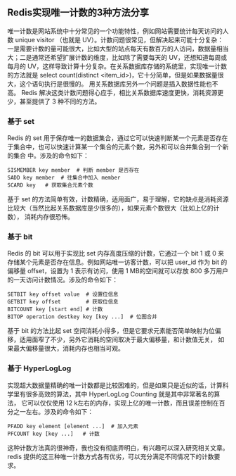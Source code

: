 ## Redis实现唯一计数的3种方法分享 
唯一计数是网站系统中十分常见的一个功能特性，例如网站需要统计每天访问的人数 unique visitor （也就是 UV）。计数问题很常见，但解决起来可能十分复杂：
一是需要计数的量可能很大，比如大型的站点每天有数百万的人访问，数据量相当大；二是通常还希望扩展计数的维度，比如除了需要每天的 UV，还想知道每周或每月的
UV，这样导致计算十分复杂。在关系数据库存储的系统里，实现唯一计数的方法就是 select count(distinct <item_id>)，它十分简单，但是如果数据量很大，这个语句执行是很慢的。
用关系数据库另外一个问题是插入数据性能也不高。
Redis 解决这类计数问题得心应手，相比关系数据库速度更快，消耗资源更少，甚至提供了 3 种不同的方法。
### 基于 set
Redis 的 set 用于保存唯一的数据集合，通过它可以快速判断某一个元素是否存在于集合中，也可以快速计算某一个集合的元素个数，另外和可以合并集合到一个新的集合
中。涉及的命令如下：
```
SISMEMBER key member  # 判断 member 是否存在
SADD key member  # 往集合中加入 member
SCARD key   # 获取集合元素个数 
```
基于 set 的方法简单有效，计数精确，适用面广，易于理解，它的缺点是消耗资源比较大（当然比起关系数据库是少很多的），如果元素个数很大（比如上亿的计数），
消耗内存很恐怖。
### 基于 bit
Redis 的 bit 可以用于实现比 set 内存高度压缩的计数，它通过一个 bit 1 或 0 来存储某个元素是否存在信息。例如网站唯一访客计数，可以把 user_id 作为
bit 的偏移量 offset，设置为 1 表示有访问，使用 1 MB的空间就可以存放 800 多万用户的一天访问计数情况。涉及的命令如下：
```
SETBIT key offset value  # 设置位信息
GETBIT key offset        # 获取位信息
BITCOUNT key [start end] # 计数
BITOP operation destkey key [key ...]  # 位图合并 
```
基于 bit 的方法比起 set 空间消耗小得多，但是它要求元素能否简单映射为位偏移，适用面窄了不少，另外它消耗的空间取决于最大偏移量，和计数值无关，
如果最大偏移量很大，消耗内存也相当可观。
### 基于 HyperLogLog
实现超大数据量精确的唯一计数都是比较困难的，但是如果只是近似的话，计算科学里有很多高效的算法，其中 HyperLogLog Counting 就是其中非常著名的算法，
它可以仅仅使用 12 k左右的内存，实现上亿的唯一计数，而且误差控制在百分之一左右。涉及的命令如下：
```
PFADD key element [element ...]  # 加入元素
PFCOUNT key [key ...]   # 计数
```
这种计数方法真的很神奇，我也没有彻底弄明白，有兴趣可以深入研究相关文章。
redis 提供的这三种唯一计数方式各有优劣，可以充分满足不同情况下的计数要求。
